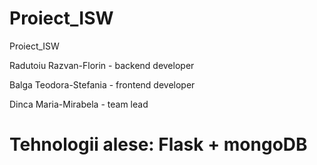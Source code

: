 # Proiect_ISW
Proiect_ISW

Radutoiu Razvan-Florin - backend developer

Balga Teodora-Stefania - frontend developer

Dinca Maria-Mirabela - team lead


# Tehnologii alese: Flask + mongoDB
